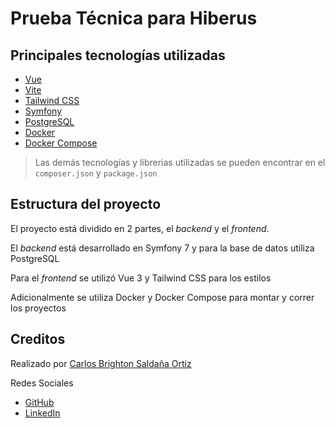 # Prueba Técnica para Hiberus

## Principales tecnologías utilizadas
* [Vue](https://vuejs.org/)
* [Vite](https://vitejs.dev/)
* [Tailwind CSS](https://tailwindcss.com/)
* [Symfony](https://symfony.com/)
* [PostgreSQL](https://www.postgresql.org/)
* [Docker](https://www.docker.com/)
* [Docker Compose](https://docs.docker.com/compose/)

> Las demás tecnologías y librerias utilizadas se pueden encontrar en el `composer.json` y `package.json`

## Estructura del proyecto
El proyecto está dividido en 2 partes, el *backend* y el *frontend*.

El *backend* está desarrollado en Symfony 7 y para la base de datos utiliza PostgreSQL

Para el *frontend* se utilizó Vue 3 y Tailwind CSS para los estilos

Adicionalmente se utiliza Docker y Docker Compose para montar y correr los proyectos

## Creditos
Realizado por [Carlos Brighton Saldaña Ortiz](mailto:cbrghton@gmail.com)

Redes Sociales
* [GitHub](https://github.com/xxb1s)
* [LinkedIn](https://www.linkedin.com/in/carlos-brighton/)
